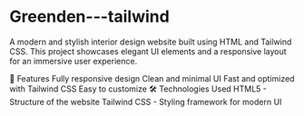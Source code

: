 # Greenden---tailwind
A modern and stylish interior design website built using HTML and Tailwind CSS. This project showcases elegant UI elements and a responsive layout for an immersive user experience.

🚀 Features
Fully responsive design
Clean and minimal UI
Fast and optimized with Tailwind CSS
Easy to customize
🛠️ Technologies Used
HTML5 - Structure of the website
Tailwind CSS - Styling framework for modern UI
